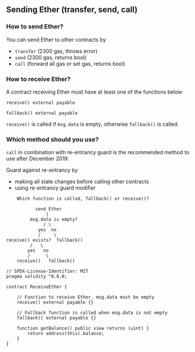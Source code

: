 ## Sending Ether (transfer, send, call)
<h3>How to send Ether?</h3>
You can send Ether to other contracts by

- `transfer` (2300 gas, throws error)
- `send` (2300 gas, returns bool)
- `call` (forward all gas or set gas, returns bool)

<h3>How to receive Ether?</h3>
A contract receiving Ether must have at least one of the functions below

`receive() external payable`

`fallback() external payable`

`receive()` is called if `msg.data` is empty, otherwise `fallback()` is called.

<h3>Which method should you use?</h3>

`call` in combination with re-entrancy guard is the recommended method to use after December 2019.

Guard against re-entrancy by

- making all state changes before calling other contracts
- using re-entrancy guard modifier

```
    Which function is called, fallback() or receive()?

           send Ether
               |
         msg.data is empty?
              / \
            yes  no
            /     \
receive() exists?  fallback()
         /   \
        yes   no
        /      \
    receive()   fallback()
```


```solidity
// SPDX-License-Identifier: MIT
pragma solidity ^0.8.0;

contract ReceiveEther {

    // Function to receive Ether. msg.data must be empty
    receive() external payable {}

    // Fallback function is called when msg.data is not empty
    fallback() external payable {}

    function getBalance() public view returns (uint) {
        return address(this).balance;
    }
}
```
